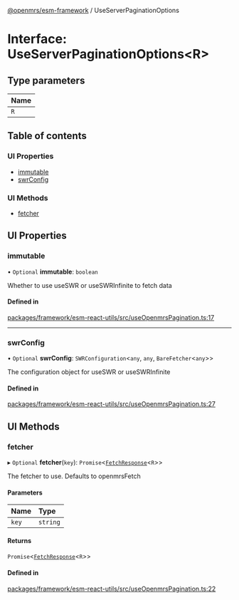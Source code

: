 [@openmrs/esm-framework](../API.md) / UseServerPaginationOptions

# Interface: UseServerPaginationOptions<R\>

## Type parameters

| Name |
| :------ |
| `R` |

## Table of contents

### UI Properties

- [immutable](UseServerPaginationOptions.md#immutable)
- [swrConfig](UseServerPaginationOptions.md#swrconfig)

### UI Methods

- [fetcher](UseServerPaginationOptions.md#fetcher)

## UI Properties

### immutable

• `Optional` **immutable**: `boolean`

Whether to use useSWR or useSWRInfinite to fetch data

#### Defined in

[packages/framework/esm-react-utils/src/useOpenmrsPagination.ts:17](https://github.com/openmrs/openmrs-esm-core/blob/main/packages/framework/esm-react-utils/src/useOpenmrsPagination.ts#L17)

___

### swrConfig

• `Optional` **swrConfig**: `SWRConfiguration`<`any`, `any`, `BareFetcher`<`any`\>\>

The configuration object for useSWR or useSWRInfinite

#### Defined in

[packages/framework/esm-react-utils/src/useOpenmrsPagination.ts:27](https://github.com/openmrs/openmrs-esm-core/blob/main/packages/framework/esm-react-utils/src/useOpenmrsPagination.ts#L27)

## UI Methods

### fetcher

▸ `Optional` **fetcher**(`key`): `Promise`<[`FetchResponse`](FetchResponse.md)<`R`\>\>

The fetcher to use. Defaults to openmrsFetch

#### Parameters

| Name | Type |
| :------ | :------ |
| `key` | `string` |

#### Returns

`Promise`<[`FetchResponse`](FetchResponse.md)<`R`\>\>

#### Defined in

[packages/framework/esm-react-utils/src/useOpenmrsPagination.ts:22](https://github.com/openmrs/openmrs-esm-core/blob/main/packages/framework/esm-react-utils/src/useOpenmrsPagination.ts#L22)
